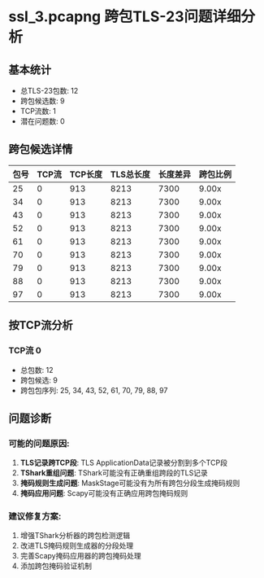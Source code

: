 # ssl_3.pcapng 跨包TLS-23问题详细分析

## 基本统计
- 总TLS-23包数: 12
- 跨包候选数: 9
- TCP流数: 1
- 潜在问题数: 0

## 跨包候选详情
| 包号 | TCP流 | TCP长度 | TLS总长度 | 长度差异 | 跨包比例 |
|------|-------|---------|-----------|----------|----------|
| 25 | 0 | 913 | 8213 | 7300 | 9.00x |
| 34 | 0 | 913 | 8213 | 7300 | 9.00x |
| 43 | 0 | 913 | 8213 | 7300 | 9.00x |
| 52 | 0 | 913 | 8213 | 7300 | 9.00x |
| 61 | 0 | 913 | 8213 | 7300 | 9.00x |
| 70 | 0 | 913 | 8213 | 7300 | 9.00x |
| 79 | 0 | 913 | 8213 | 7300 | 9.00x |
| 88 | 0 | 913 | 8213 | 7300 | 9.00x |
| 97 | 0 | 913 | 8213 | 7300 | 9.00x |

## 按TCP流分析

### TCP流 0
- 总包数: 12
- 跨包候选: 9
- 跨包包序列: 25, 34, 43, 52, 61, 70, 79, 88, 97

## 问题诊断
### 可能的问题原因:
1. **TLS记录跨TCP段**: TLS ApplicationData记录被分割到多个TCP段
2. **TShark重组问题**: TShark可能没有正确重组跨段的TLS记录
3. **掩码规则生成问题**: MaskStage可能没有为所有跨包分段生成掩码规则
4. **掩码应用问题**: Scapy可能没有正确应用跨包掩码规则

### 建议修复方案:
1. 增强TShark分析器的跨包检测逻辑
2. 改进TLS掩码规则生成器的分段处理
3. 完善Scapy掩码应用器的跨包掩码处理
4. 添加跨包掩码验证机制
